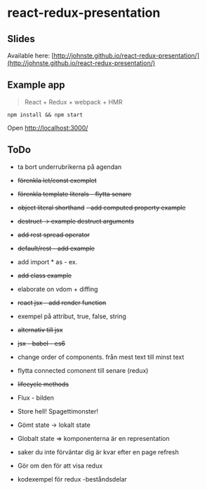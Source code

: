 # react-redux-presentation

## Slides
Available here: [http://johnste.github.io/react-redux-presentation/](http://johnste.github.io/react-redux-presentation/)

## Example app
> React + Redux + webpack + HMR

```shell
npm install && npm start
```
Open [http://localhost:3000/](http://localhost:3000/)

## ToDo

* ta bort underrubrikerna på agendan
* ~~förenkla let/const exemplet~~
* ~~förenkla template literals - flytta senare~~
* ~~object literal shorthand~~
  ~~- add computed property example~~
* ~~destruct -> example destruct arguments~~
* ~~add rest spread operator~~
* ~~default/rest - add example~~
* add import * as - ex.
* ~~add class example~~

* elaborate on vdom + diffing

* ~~react jsx - add render function~~
* exempel på attribut, true, false, string
* ~~alternativ till jsx~~
* ~~jsx - babel - es6~~

* change order of components. från mest text till minst text
* flytta connected comonent till senare (redux)
* ~~lifecycle methods~~

* Flux - bilden
* Store hell! Spagettimonster!
* Gömt state -> lokalt state
* Globalt state => komponenterna är en representation
* saker du inte förväntar dig är kvar efter en page refresh
* Gör om den för att visa redux

* kodexempel för redux -beståndsdelar

